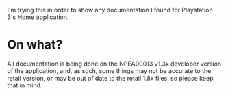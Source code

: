 I'm trying this in order to show any documentation I found for Playstation 3's Home application.
# On what?
All documentation is being done on the NPEA00013 v1.3x developer version of the application, and, as such, some things may not be accurate to the retail version, or may be out of date to the retail 1.8x files, so please keep that in mind.
